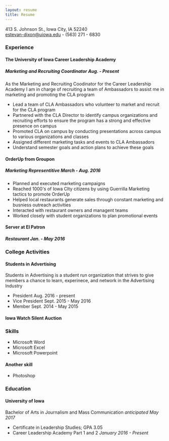 ```yaml
---
layout: resume
title: Resume
---
```

413 S. Johnson St., Iowa City, IA 52240  
[estevan-dixon@uiowa.edu](mailto:estevan-dixon@uiowa.edu) - (563) 271 - 6830

### Experience

#### The University of Iowa Career Leadership Academy

##### Marketing and Recruiting Coordinator *Aug. - Present*

As the Marketing and Recruiting Coodinator for the Career Leadership Academy I am in charge of recruiting a team of Ambassadors to assist me in marketing and promoting the CLA program    

* Lead a team of CLA Ambassadors who volunteer to market and recruit for the CLA program
* Partnered with the CLA Director to identify campus organizations and recruiting efforts to ensure the program has a strong and effective presence on campus
* Promoted CLA on campus by conducting presentations across campus to various organizations and classes
* Assigned different marketing tasks and events to CLA Ambassadors 
* Understand semester goals and action plans to achieve these goals

#### OrderUp from Groupon 

##### Marketing Representitive *March - Aug. 2016* 

* Planned and executed marketing campaigns  
* Reached 1000's of Iowa CIty citizens by using Guerrilla Marketing tactics to promote OrderUp
* Helped local restaurants generate sales through constant marketing and busniess outreach activities
* Interacted with restaurant owners and managent teams
* Worked closely with student organizations to plan promotional events 



#### Server at El Patron

##### Restaurant *Jan. - May 2016*
 


### College Activities

#### Students in Advertising
Students in Advertising is a student run organization that strives to give members a chance to learn, experinece, and network in the Advertising Industry

* President Aug. 2016 - present
* Vice President Sept. 2015 - May 2016
* Member  Sept. 2014 - May 2015


#### Iowa Watch Silent Auction


### Skills
* Microsoft Word
* Microsoft Excel
* Microsoft Powerpoint

#### Another skill
* Photoshop

### Education

#### University of Iowa
Bachelor of Arts in Journalism and Mass Communication *anticipated May 2017* 

* Certificate in Leadership Studies; GPA 3.05
* Career Leadership Academy Part 1 and 2 *January 2016 - Present*
